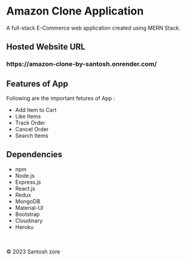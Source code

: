 
# Amazon Clone Application

A full-stack E-Commerce web application created using MERN Stack.

## Hosted Website URL 
<h3 >https://amazon-clone-by-santosh.onrender.com/</h3>


## Features of App
Following are the important fetures of App : 
<ul>
<li>Add Item to Cart</li>
<li>Like Items</li>
<li>Track Order</li>
<li>Cancel Order</li>
<li>Search Items</li>
</ul>


## Dependencies
<ul>
  <li>npm</li>
  <li>Node.js</li>
  <li>Express.js</li>
  <li>React.js</li>
  <li>Redux</li>
  <li>MongoDB</li>
  <li>Material-UI</li>
  <li>Bootstrap</li>
  <li>Cloudinary</li>
  <li>Heroku</li>
</ul>



<br><br>
© 2023 Santosh zore

